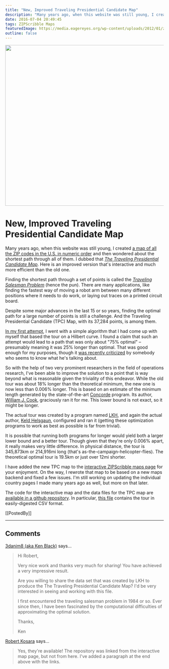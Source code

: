 ```yaml
---
title: "New, Improved Traveling Presidential Candidate Map"
description: "Many years ago, when this website was still young, I created a map of all the ZIP codes in the U.S. in numeric order and then wondered about the shortest path through all of them. I dubbed that The Traveling Presidential Candidate Map. Here is an improved version that's interactive and much more efficient than the old one."
date: 2016-07-04 20:49:45
tags: ZIPScribble Maps
featuredImage: https://media.eagereyes.org/wp-content/uploads/2012/01/ziptpcmap-teaser.png
outline: false
---
```


<p align="center"><img src="https://media.eagereyes.org/wp-content/uploads/2012/01/ziptpcmap-teaser.png" width="825" height="510" /></p>

# New, Improved Traveling Presidential Candidate Map

Many years ago, when this website was still young, I created <a href="/zipscribble-maps/united-states">a map of all the ZIP codes in the U.S. in numeric order</a> and then wondered about the shortest path through all of them. I dubbed that <a href="/zipscribble-maps/travelling-presidential-candidate-map"><em>The Traveling Presidential Candidate Map</em></a>. Here is an improved version that's interactive and much more efficient than the old one.

Finding the shortest path through a set of points is called the <em><a href="https://en.wikipedia.org/wiki/Travelling_salesman_problem">Traveling Salesman Problem</a></em> (hence the pun). There are many applications, like finding the fastest way of moving a robot arm between many different positions where it needs to do work, or laying out traces on a printed circuit board.

Despite some major advances in the last 15 or so years, finding the optimal path for a large number of points is still a challenge. And the Traveling Presidential Candidate (TPC) Map, with its 37,284 points, is among them.

<a href="/zipscribble-maps/travelling-presidential-candidate-map">In my first attempt</a>, I went with a simple algorithm that I had come up with myself that based the tour on a Hilbert curve. I found a claim that such an attempt would lead to a path that was only about "75% optimal" – presumably meaning it was 25% longer than optimal. That was good enough for my purposes, though it <a href="http://mat.tepper.cmu.edu/blog/?p=8376">was recently criticized</a> by somebody who seems to know what he's talking about.

So with the help of two very prominent researchers in the field of operations research, I've been able to improve the solution to a point that is way beyond what is reasonable given the triviality of this endeavor. While the old tour was about 18% longer than the theoretical minimum, the new one is now less than 0.006% longer. This is based on an estimate of the minimum length generated by the state-of-the-art <a href="http://www.math.uwaterloo.ca/tsp/concorde/index.html">Concorde</a> program. Its author, <a href="http://www.math.uwaterloo.ca/~bico/">William J. Cook</a>, graciously ran it for me. This lower bound is not exact, so it might be longer.

The actual tour was created by a program named <a href="http://webhotel4.ruc.dk/~keld/research/LKH/">LKH</a>, and again the actual author, <a href="http://webhotel4.ruc.dk/~keld/">Keld Helsgaun</a>, configured and ran it (getting these optimization programs to work as best as possible is far from trivial).

It is possible that running both programs for longer would yield both a larger lower bound and a better tour. Though given that they're only 0.006% apart, it really makes very little difference. In physical distance, the tour is 345,873km or 214,916mi long (that's as-the-campaign-helicopter-flies). The theoretical optimal tour is 19.5km or just over 12mi shorter.

I have added the new TPC map to the <a href="/zipscribble-maps/interactive-zipscribble-map">interactive ZIPScribble maps page</a> for your enjoyment. On the way, I rewrote that map to be based on a new maps backend and fixed a few issues. I'm still working on updating the individual country pages I made many years ago as well, but more on that later.

The code for the interactive map and the data files for the TPC map are <a href="https://github.com/eagereyes/zipscribble">available in a github repository</a>. In particular, <a href="https://github.com/eagereyes/zipscribble/blob/master/ZIPTPCMap/USTPCmap.csv">this file</a> contains the tour in easily-digested CSV format.

[[PostedBy]]

<aside class="comments">

---
## Comments

<a href="http://3danim8.wordpress.com/" rel="nofollow noopener" target="_blank">3danim8 (aka Ken Black)</a> says…
>	Hi Robert,
>	
>	Very nice work and thanks very much for sharing! You have achieved a very impressive result.
>	
>	Are you willing to share the data set that was created by LKH to produce the The Traveling Presidential Candidate Map? I'd be very interested in seeing and working with this file. 
>	
>	I first encountered the traveling salesman problem in 1984 or so. Ever since then, I have been fascinated by the computational difficulties of approximating the optimal solution.
>	
>	Thanks,
>	
>	
>	Ken

<a href="/about" rel="nofollow noopener" target="_blank">Robert Kosara</a> says…
>	Yes, they're available! The repository was linked from the interactive map page, but not from here. I've added a paragraph at the end above with the links.

</aside>

